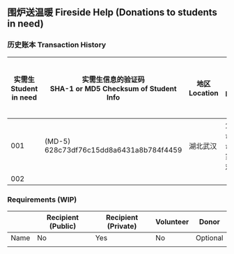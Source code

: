 ## 围炉送温暖 Fireside Help (Donations to students in need)

### 历史账本 Transaction History 

|实需生<br>Student in need          | 实需生信息的验证码 <br>SHA-1 or MD5 Checksum of Student Info                   | 地区 Location    | 受疫情影响(可选）Description (optional)  | 收款二维码的验证码 <br>SHA-1 or MD5 Checksum of Payment QR    | 志愿验证人联系方式<br>Volunteer Verifier Contact |
| ------------------- | ------------------------------------- | ------------------- | ------------------- | ------------------- | ------------------- |
| 001                 |(MD-5) 628c73df76c15dd8a6431a8b784f4459| 湖北武汉            |  父亲病逝由母亲抚养，母亲务农，家庭经济困难。                    |(MD-5) ab195d7413e9e7e7510d2fd1c1231292| [WeChat](Donations/001/Verifier001.jpg) |
| 002| | | | | |


### Requirements (WIP)

|                     | Recipient (Public)  | Recipient (Private) | Volunteer           | Donor               |
| ------------------- | ------------------- | ------------------- | ------------------- | ------------------- |
| Name                | No                  | Yes                 | No                  | Optional            |
|                     |                     |                     |                     |                     |
